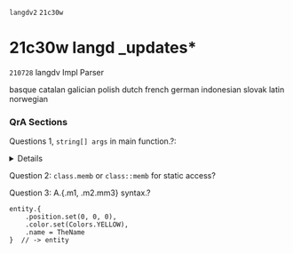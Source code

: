 
`langdv2` `21c30w`
#  21c30w langd _updates*


`210728` langdv Impl Parser

basque catalan galician polish
dutch french german indonesian slovak
latin norwegian

### QrA Sections

Questions 1, `string[] args` in main function.?:
<details markdown="1">

```
main(array<string> args) { 
    ... 
}
```   
or   
```
main() { 
    array<string> args = runtime.cliargs; 
}
```
.?
</details>


Question 2: `class.memb` or `class::memb` for static access?

Question 3: A.{.m1, .m2.mm3} syntax.?

```
entity.{
    .position.set(0, 0, 0),
    .color.set(Colors.YELLOW),
    .name = TheName
}  // -> entity
```